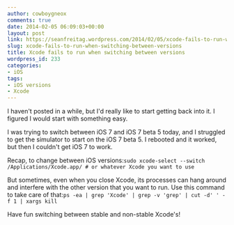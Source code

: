```yaml
---
author: cowboygneox
comments: true
date: 2014-02-05 06:09:03+00:00
layout: post
link: https://seanfreitag.wordpress.com/2014/02/05/xcode-fails-to-run-when-switching-between-versions/
slug: xcode-fails-to-run-when-switching-between-versions
title: Xcode fails to run when switching between versions
wordpress_id: 233
categories:
- iOS
tags:
- iOS versions
- Xcode
---
```


I haven't posted in a while, but I'd really like to start getting back into it. I figured I would start with something easy.

I was trying to switch between iOS 7 and iOS 7 beta 5 today, and I struggled to get the simulator to start on the iOS 7 beta 5. I rebooted and it worked, but then I couldn't get iOS 7 to work.

Recap, to change between iOS versions:`
sudo xcode-select --switch /Applications/Xcode.app/ # or whatever Xcode you want to use
`

But sometimes, even when you close Xcode, its processes can hang around and interfere with the other version that you want to run. Use this command to take care of that:`
ps -ea | grep 'Xcode' | grep -v 'grep' | cut -d' ' -f 1 | xargs kill
`

Have fun switching between stable and non-stable Xcode's!
